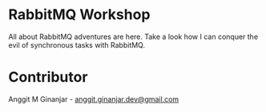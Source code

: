 # RabbitMQ Workshop

All about RabbitMQ adventures are here. Take a look how I can conquer the evil of synchronous tasks with RabbitMQ.

# Contributor

Anggit M Ginanjar - <anggit.ginanjar.dev@gmail.com>
